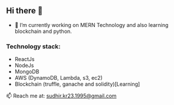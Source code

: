 ## Hi there 👋


- 🔭 I’m currently working on MERN Technology and also learning blockchain and python.
### Technology stack:
- ReactJs
- NodeJs
- MongoDB
- AWS (DynamoDB, Lambda, s3, ec2)
- Blockchain (truffle, ganache and solidity)[Learning]

📫 Reach me at: sudhir.kr23.1995@gmail.com


